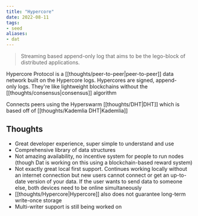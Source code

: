 ```yaml
---
title: "Hypercore"
date: 2022-08-11
tags:
- seed
aliases:
- dat
---
```


> Streaming based append-only log that aims to be the lego-block of distributed applications.

Hypercore Protocol is a [[thoughts/peer-to-peer|peer-to-peer]] data network built on the Hypercore logs. Hypercores are signed, append-only logs. They're like lightweight blockchains without the [[thoughts/consensus|consensus]] algorithm

Connects peers using the Hyperswarm [[thoughts/DHT|DHT]] which is based off of [[thoughts/Kademlia DHT|Kademlia]]

## Thoughts
- Great developer experience, super simple to understand and use
- Comprehensive library of data structures
- Not amazing availability, no incentive system for people to run nodes (though Dat is working on this using a blockchain-based reward system)
- Not exactly great local first support. Continues working locally without an internet connection but new users cannot connect or get an up-to-date version of your data. If the user wants to send data to someone else, both devices need to be online simultaneously
- [[thoughts/Hypercore|Hypercore]] also does not guarantee long-term write-once storage
- Multi-writer support is still being worked on